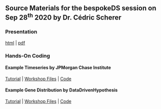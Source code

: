 ## Source Materials for the bespokeDS session on Sep 28<sup>th</sup> 2020 by Dr. Cédric Scherer

### **Presentation**

[html](https://z3tt.github.io/bespokeDS/presentation.html) | [pdf](https://raw.githubusercontent.com/Z3tt/bespokeDS/master/docs/presentation.pdf)


### **Hands-On Coding**

#### Example Timeseries by JPMorgan Chase Institute

[Tutorial](https://z3tt.github.io/bespokeDS/docs/workshop_jpm/workshop_jpm.html) | [Workshop Files](https://github.com/Z3tt/bespokeDS/raw/master/docs/workshop_jpm.zip) | [Code](https://github.com/Z3tt/bespokeDS/blob/master/docs/workshop_jpm/workshop_jpm.Rmd)

#### Example Gene Distribution by DataDrivenHypothesis

[Tutorial](https://z3tt.github.io/bespokeDS/docs/workshop_ddh/workshop_ddh.html) | [Workshop Files](https://github.com/Z3tt/bespokeDS/raw/master/docs/workshop_ddh.zip) | [Code](https://github.com/Z3tt//blob/master/docs/workshop_ddh/workshop_ddh.Rmd)
